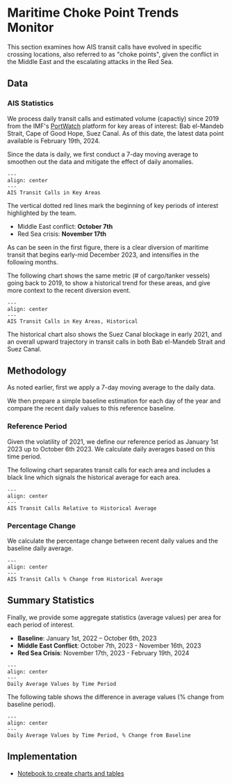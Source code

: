 # Maritime Choke Point Trends Monitor

This section examines how AIS transit calls have evolved in specific crossing locations, also referred to as "choke points", given the conflict in the Middle East and the escalating attacks in the Red Sea.

## Data

### AIS Statistics

We process daily transit calls and estimated volume (capactiy) since 2019 from the IMF's [PortWatch](https://portwatch.imf.org/) platform for key areas of interest: Bab el-Mandeb Strait, Cape of Good Hope, Suez Canal. As of this date, the latest data point available is February 19th, 2024.

Since the data is daily, we first conduct a 7-day moving average to smoothen out the data and mitigate the effect of daily anomalies.

```{figure} ../../reports/chokepoints/transit-calls-chokepoints.jpeg
---
align: center
---
AIS Transit Calls in Key Areas
```

The vertical dotted red lines mark the beginning of key periods of interest highlighted by the team.
- Middle East conflict: **October 7th**
- Red Sea crisis: **November 17th**

As can be seen in the first figure, there is a clear diversion of maritime transit that begins early-mid December 2023, and intensifies in the following months.

The following chart shows the same metric (# of cargo/tanker vessels) going back to 2019, to show a historical trend for these areas, and give more context to the recent diversion event.

```{figure} ../../reports/chokepoints/transit-calls-chokepoints-historical.jpeg
---
align: center
---
AIS Transit Calls in Key Areas, Historical
```

The historical chart also shows the Suez Canal blockage in early 2021, and an overall upward trajectory in transit calls in both Bab el-Mandeb Strait and Suez Canal.

## Methodology

As noted earlier, first we apply a 7-day moving average to the daily data.

We then prepare a simple baseline estimation for each day of the year and compare the recent daily values to this reference baseline.

### Reference Period

Given the volatility of 2021, we define our reference period as January 1st 2023 up to October 6th 2023. We calculate daily averages based on this time period.

The following chart separates transit calls for each area and includes a black line which signals the historical average for each area.

```{figure} ../../reports/chokepoints/transit-calls-chokepoints-ref.jpeg
---
align: center
---
AIS Transit Calls Relative to Historical Average
```

### Percentage Change

We calculate the percentage change between recent daily values and the baseline daily average.

```{figure} ../../reports/chokepoints/transit-calls-chokepoints-pct.jpeg
---
align: center
---
AIS Transit Calls % Change from Historical Average
```

## Summary Statistics

Finally, we provide some aggregate statistics (average values) per area for each period of interest.

- **Baseline**: January 1st, 2022 – October 6th, 2023
- **Middle East Conflict**: October 7th, 2023 - November 16th, 2023
- **Red Sea Crisis**: November 17th, 2023 - February 19th, 2024

```{figure} ../../reports/chokepoints/summary-table.png
---
align: center
---
Daily Average Values by Time Period
```

The following table shows the difference in average values (% change from baseline period).

```{figure} ../../reports/chokepoints/summary-table-pct.png
---
align: center
---
Daily Average Values by Time Period, % Change from Baseline
```

## Implementation

- [Notebook to create charts and tables](red-sea-chokepoints.ipynb)
